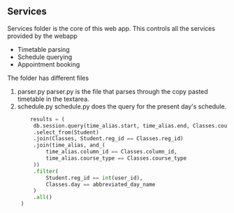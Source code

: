 ## Services
Services folder is the core of this web app. This controls all the services provided by the webapp 
- Timetable parsing
- Schedule querying
- Appointment booking

The folder has different files
1. parser.py
   parser.py is the file that parses through the copy pasted timetable in the textarea.
1. schedule.py
   schedule.py does the query for the present day's schedule.
   ```python filename=python
       results = (
        db.session.query(time_alias.start, time_alias.end, Classes.course_id)
        .select_from(Student)
        .join(Classes, Student.reg_id == Classes.reg_id)
        .join(time_alias, and_(
            time_alias.column_id == Classes.column_id,
            time_alias.course_type == Classes.course_type
        ))
        .filter(    
            Student.reg_id == int(user_id),
            Classes.day == abbreviated_day_name
        )
        .all()
    )
   ```
